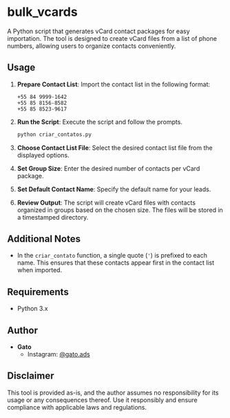 # bulk_vcards
A Python script that generates vCard contact packages for easy importation. The tool is designed to create vCard files from a list of phone numbers, allowing users to organize contacts conveniently.

## Usage

1. **Prepare Contact List**: Import the contact list in the following format:

    ```
    +55 84 9999-1642
    +55 85 8156-8582
    +55 85 8523-9617
    ```

2. **Run the Script**: Execute the script and follow the prompts.

    ```bash
    python criar_contatos.py
    ```

3. **Choose Contact List File**: Select the desired contact list file from the displayed options.

4. **Set Group Size**: Enter the desired number of contacts per vCard package.

5. **Set Default Contact Name**: Specify the default name for your leads.

6. **Review Output**: The script will create vCard files with contacts organized in groups based on the chosen size. The files will be stored in a timestamped directory.

## Additional Notes

- In the `criar_contato` function, a single quote (`'`) is prefixed to each name. This ensures that these contacts appear first in the contact list when imported.

## Requirements

- Python 3.x

## Author

- **Gato**
  - Instagram: [@gato.ads](https://www.instagram.com/gato.ads/)

## Disclaimer

This tool is provided as-is, and the author assumes no responsibility for its usage or any consequences thereof. Use it responsibly and ensure compliance with applicable laws and regulations.
